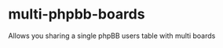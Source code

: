 multi-phpbb-boards
==================

Allows you sharing a single phpBB users table with multi boards
